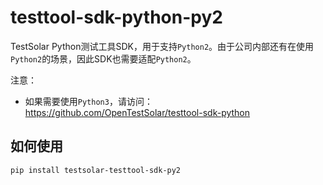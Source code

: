 # testtool-sdk-python-py2

TestSolar Python测试工具SDK，用于支持`Python2`。由于公司内部还有在使用`Python2`的场景，因此SDK也需要适配`Python2`。

注意：

- 如果需要使用`Python3`，请访问：https://github.com/OpenTestSolar/testtool-sdk-python

## 如何使用

```shell
pip install testsolar-testtool-sdk-py2
```